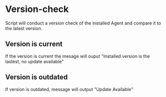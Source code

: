 # Version-check
Script will conduct a version check of the installed Agent and compare it to the latest version.

## Version is current
If the version is current the mesage will ouput "Installed version is the lastest, no update available"

## Version is outdated
If version is outdated, message will output "Update Available" 